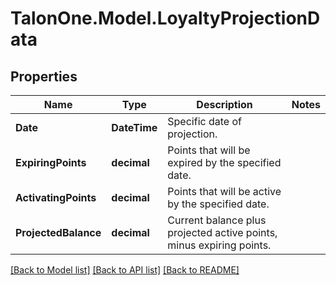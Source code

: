 # TalonOne.Model.LoyaltyProjectionData
## Properties

Name | Type | Description | Notes
------------ | ------------- | ------------- | -------------
**Date** | **DateTime** | Specific date of projection. | 
**ExpiringPoints** | **decimal** | Points that will be expired by the specified date. | 
**ActivatingPoints** | **decimal** | Points that will be active by the specified date. | 
**ProjectedBalance** | **decimal** | Current balance plus projected active points, minus expiring points. | 

[[Back to Model list]](../README.md#documentation-for-models) [[Back to API list]](../README.md#documentation-for-api-endpoints) [[Back to README]](../README.md)

